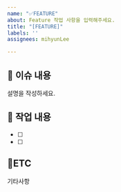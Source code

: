 ```yaml
---
name: "✅FEATURE"
about: Feature 작업 사항을 입력해주세요.
title: "[FEATURE]"
labels: ''
assignees: mihyunLee

---
```


## 📑 이슈 내용
설명을 작성하세요.

## 📝  작업 내용
- [ ]
- [ ]

## 📍ETC
기타사항
